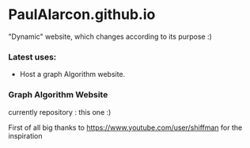 # PaulAlarcon.github.io
"Dynamic" website, which changes according to its purpose :)

### Latest uses:
   - Host a graph Algorithm website.
   
   
### Graph Algorithm Website
      
   currently repository : this one :)
   
   First of all big thanks to https://www.youtube.com/user/shiffman for the inspiration

